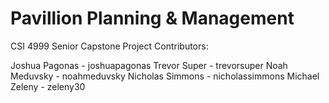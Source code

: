 # Pavillion Planning & Management
CSI 4999 Senior Capstone Project
Contributors:


Joshua Pagonas - joshuapagonas
Trevor Super - trevorsuper
Noah Meduvsky - noahmeduvsky
Nicholas Simmons - nicholassimmons
Michael Zeleny - zeleny30
